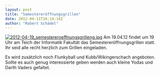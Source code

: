 ```yaml
---
layout: post
title: "Semestereröffnungsgrillen"
date: 2012-04-11T16:14:14Z
author: "Robert Schädel"
---
```


<p>
<a href="/_detail/fsr:news:2012-04-19_semestereroeffnungsgrilleng.jpg?id=start" class="media" title="fsr:news:2012-04-19_semestereroeffnungsgrilleng.jpg"><img src="/_media/fsr:news:2012-04-19_semestereroeffnungsgrilleng.jpg" class="medialeft" title="2012-04-19_semestereroeffnungsgrilleng.jpg" alt="2012-04-19_semestereroeffnungsgrilleng.jpg"></a>
Am 19.04.12 findet um 19 Uhr am Teich der Informatik Fakultät das Semestereröffnungsgrillen statt. Ihr seid alle recht herzlich zum Grillen eingeladen.
</p>

<p>
Es wird zusätzlich noch Flunkyball und Kubb/Wikingerschach angeboten. Sollte es auch genug interessierte geben werden auch kleine Yodas und Darth Vaders gefaltet.  
</p>
